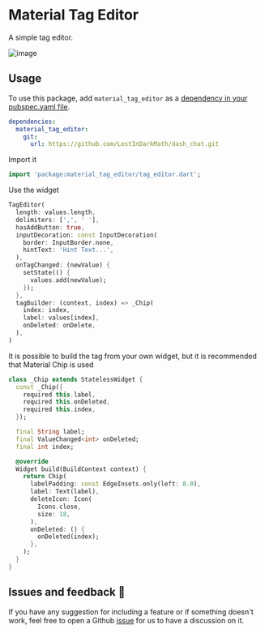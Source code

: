 # Material Tag Editor
A simple tag editor.

![image](https://user-images.githubusercontent.com/18391546/82047483-dc8f0f00-96ed-11ea-8a91-7eaa64e2358b.gif)

## Usage

To use this package, add `material_tag_editor` as a [dependency in your pubspec.yaml file](https://flutter.io/platform-plugins/).
```yaml
dependencies:
  material_tag_editor:
    git:
      url: https://github.com/LostInDarkMath/dash_chat.git
```

Import it

```dart
import 'package:material_tag_editor/tag_editor.dart';
```

Use the widget

```dart
TagEditor(
  length: values.length,
  delimiters: [',', ' '],
  hasAddButton: true,
  inputDecoration: const InputDecoration(
    border: InputBorder.none,
    hintText: 'Hint Text...',
  ),
  onTagChanged: (newValue) {
    setState(() {
      values.add(newValue);
    });
  },
  tagBuilder: (context, index) => _Chip(
    index: index,
    label: values[index],
    onDeleted: onDelete,
  ),
)
```

It is possible to build the tag from your own widget, but it is recommended that Material Chip is used

```dart
class _Chip extends StatelessWidget {
  const _Chip({
    required this.label,
    required this.onDeleted,
    required this.index,
  });

  final String label;
  final ValueChanged<int> onDeleted;
  final int index;

  @override
  Widget build(BuildContext context) {
    return Chip(
      labelPadding: const EdgeInsets.only(left: 8.0),
      label: Text(label),
      deleteIcon: Icon(
        Icons.close,
        size: 18,
      ),
      onDeleted: () {
        onDeleted(index);
      },
    );
  }
}
```

## Issues and feedback 💭

If you have any suggestion for including a feature or if something doesn't work, feel free to open a Github [issue](https://github.com/LostInDarkMath/material_tag_editor/issues) for us to have a discussion on it.
